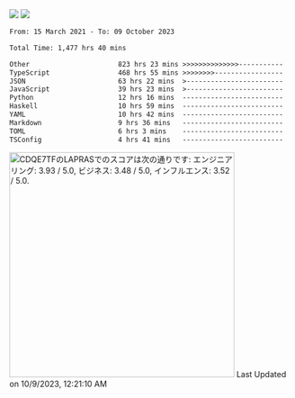 <div>
  <img src="https://github-readme-stats.vercel.app/api?username=naporin0624&count_private=true&show_icons=true" />
  <img src="https://github-readme-stats.vercel.app/api/top-langs/?username=naporin0624&layout=compact&hide=css" />
  <!--START_SECTION:waka-->

```txt
From: 15 March 2021 - To: 09 October 2023

Total Time: 1,477 hrs 40 mins

Other                      823 hrs 23 mins >>>>>>>>>>>>>>-----------   55.72 %
TypeScript                 468 hrs 55 mins >>>>>>>>-----------------   31.73 %
JSON                       63 hrs 22 mins  >------------------------   04.29 %
JavaScript                 39 hrs 23 mins  >------------------------   02.67 %
Python                     12 hrs 16 mins  -------------------------   00.83 %
Haskell                    10 hrs 59 mins  -------------------------   00.74 %
YAML                       10 hrs 42 mins  -------------------------   00.72 %
Markdown                   9 hrs 36 mins   -------------------------   00.65 %
TOML                       6 hrs 3 mins    -------------------------   00.41 %
TSConfig                   4 hrs 41 mins   -------------------------   00.32 %
```

<!--END_SECTION:waka-->
  
  <!--START_SECTION:lapras-card-->
<p ><a href="https://lapras.com/public/CDQE7TF" target="_blank" rel="noopener noreferrer"><img alt="CDQE7TFのLAPRASでのスコアは次の通りです: エンジニアリング: 3.93 / 5.0, ビジネス: 3.48 / 5.0, インフルエンス: 3.52 / 5.0." src="https://lapras-card-generator.vercel.app/api/svg?e=3.93&b=3.48&i=3.52&b1=%23232323&b2=%236d6d6d&i1=%23212121&i2=%23818181&l=ja" width="400" ></a>  
Last Updated on 10/9/2023, 12:21:10 AM</p>
<!--END_SECTION:lapras-card-->
</div>

